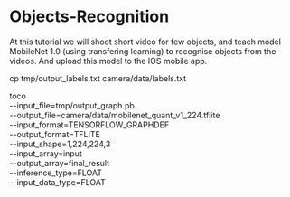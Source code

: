 # Objects-Recognition

At this tutorial we will shoot short video for few objects, and teach model MobileNet 1.0 (using transfering learning) to recognise objects from the videos. And upload this model to the IOS mobile app.

cp tmp/output_labels.txt camera/data/labels.txt

toco \
  --input_file=tmp/output_graph.pb \
  --output_file=camera/data/mobilenet_quant_v1_224.tflite \
  --input_format=TENSORFLOW_GRAPHDEF \
  --output_format=TFLITE \
  --input_shape=1,224,224,3 \
  --input_array=input \
  --output_array=final_result \
  --inference_type=FLOAT \
  --input_data_type=FLOAT
